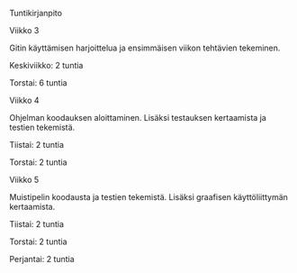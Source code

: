 Tuntikirjanpito

Viikko 3

Gitin käyttämisen harjoittelua ja ensimmäisen viikon tehtävien tekeminen. 

Keskiviikko: 2 tuntia

Torstai: 6 tuntia

Viikko 4

Ohjelman koodauksen aloittaminen. Lisäksi testauksen kertaamista ja testien tekemistä.

Tiistai: 2 tuntia

Torstai: 2 tuntia

Viikko 5

Muistipelin koodausta ja testien tekemistä. Lisäksi graafisen käyttöliittymän kertaamista.

Tiistai: 2 tuntia

Torstai: 2 tuntia

Perjantai: 2 tuntia

